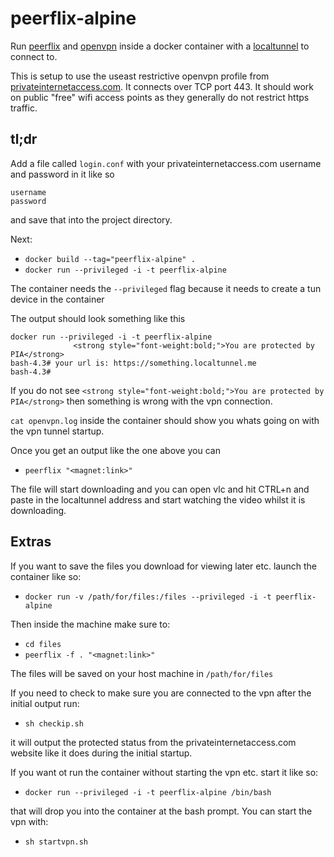 # peerflix-alpine
Run [peerflix](https://www.npmjs.com/package/peerflix) and [openvpn](https://openvpn.net/) inside a docker container with a [localtunnel](https://www.npmjs.com/package/localtunnel) to connect to.

This is setup to use the useast restrictive openvpn profile from [privateinternetaccess.com](http://privateinternetaccess.com). It connects over TCP port 443. It should work on public "free" wifi access points as they generally do not restrict https traffic. 

## tl;dr
Add a file called `login.conf` with your privateinternetaccess.com username and password in it like so
```
username
password
```
and save that into the project directory.

Next:

 - `docker build --tag="peerflix-alpine" .`
 - `docker run --privileged -i -t peerflix-alpine`

The container needs the `--privileged` flag because it needs to create a tun device in the container

The output should look something like this
```
docker run --privileged -i -t peerflix-alpine
              <strong style="font-weight:bold;">You are protected by PIA</strong>
bash-4.3# your url is: https://something.localtunnel.me
bash-4.3#
```

If you do not see `<strong style="font-weight:bold;">You are protected by PIA</strong>` then something is wrong with the vpn connection.

`cat openvpn.log` inside the container should show you whats going on with the vpn tunnel startup.

Once you get an output like the one above you can
 - `peerflix "<magnet:link>"`

The file will start downloading and you can open vlc and hit CTRL+n and paste in the localtunnel address and start watching the video whilst it is downloading.

## Extras

If you want to save the files you download for viewing later etc. launch the container like so:
 - `docker run -v /path/for/files:/files --privileged -i -t peerflix-alpine`

Then inside the machine make sure to:
 - `cd files`
 - `peerflix -f . "<magnet:link>"`

The files will be saved on your host machine in `/path/for/files`

If you need to check to make sure you are connected to the vpn after the initial output run:

 - `sh checkip.sh`

it will output the protected status from the privateinternetaccess.com website like it does during the initial startup.

If you want ot run the container without starting the vpn etc. start it like so:

 - `docker run --privileged -i -t peerflix-alpine /bin/bash`

that will drop you into the container at the bash prompt. You can start the vpn with:
 - `sh startvpn.sh`
